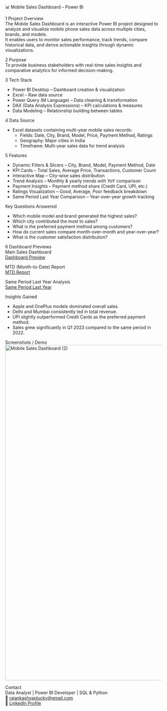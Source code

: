 📊 Mobile Sales Dashboard – Power BI  

1 Project Overview  
The Mobile Sales Dashboard is an interactive Power BI project designed to analyze and visualize mobile phone sales data across multiple cities, brands, and models.  
It enables users to monitor sales performance, track trends, compare historical data, and derive actionable insights through dynamic visualizations.  

2 Purpose  
To provide business stakeholders with real-time sales insights and comparative analytics for informed decision-making.  

3 Tech Stack  
- Power BI Desktop – Dashboard creation & visualization  
- Excel – Raw data source  
- Power Query (M Language) – Data cleaning & transformation  
- DAX (Data Analysis Expressions) – KPI calculations & measures  
- Data Modeling – Relationship building between tables  

4 Data Source  
- Excel datasets containing multi-year mobile sales records:  
  - Fields: Date, City, Brand, Model, Price, Payment Method, Ratings  
  - Geography: Major cities in India  
  - Timeframe: Multi-year sales data for trend analysis  

5 Features  
- Dynamic Filters & Slicers – City, Brand, Model, Payment Method, Date  
- KPI Cards – Total Sales, Average Price, Transactions, Customer Count  
- Interactive Map – City-wise sales distribution  
- Trend Analysis – Monthly & yearly trends with YoY comparison  
- Payment Insights – Payment method share (Credit Card, UPI, etc.)  
- Ratings Visualization – Good, Average, Poor feedback breakdown  
- Same Period Last Year Comparison – Year-over-year growth tracking  

Key Questions Answered  
- Which mobile model and brand generated the highest sales?  
- Which city contributed the most to sales?  
- What is the preferred payment method among customers?  
- How do current sales compare month-over-month and year-over-year?  
- What is the customer satisfaction distribution?  

6 Dashboard Previews  
Main Sales Dashboard  
[Dashboard Preview](Mobile%20Sales%20Dashboard.png)  

MTD (Month-to-Date) Report  
[MTD Report](MTD%20report.png)  

Same Period Last Year Analysis  
[Same Period Last Year](Same%20Period%20Last%20Year.png)  

Insights Gained  
- Apple and OnePlus models dominated overall sales.  
- Delhi and Mumbai consistently led in total revenue.  
- UPI slightly outperformed Credit Cards as the preferred payment method.  
- Sales grew significantly in Q1 2023 compared to the same period in 2022.

Screenshots / Demo 
<img width="1920" height="1080" alt="Mobile Sales Dashboard (2)" src="https://github.com/user-attachments/assets/2760be6b-fe7e-4a1b-a023-c9c360215ca0" />

Contact  
Data Analyst | Power BI Developer | SQL & Python  
📧 [rajankashyaplucky@gmail.com](mailto:rajankashyaplucky@gmail.com)  
🔗 [LinkedIn Profile](https://www.linkedin.com/in/rajan-kashyap-ab7ba333b)

